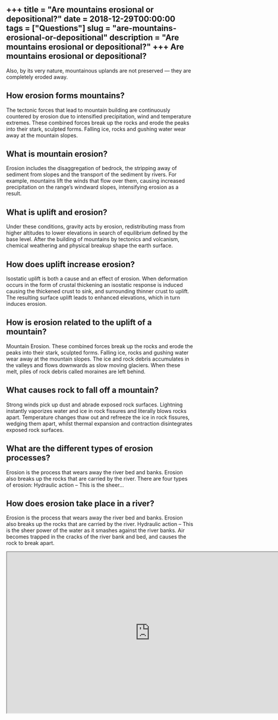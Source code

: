+++
title = "Are mountains erosional or depositional?"
date = 2018-12-29T00:00:00
tags = ["Questions"]
slug = "are-mountains-erosional-or-depositional"
description = "Are mountains erosional or depositional?"
+++
Are mountains erosional or depositional?
----------------------------------------

Also, by its very nature, mountainous uplands are not preserved — they are completely eroded away.

How erosion forms mountains?
----------------------------

The tectonic forces that lead to mountain building are continuously countered by erosion due to intensified precipitation, wind and temperature extremes. These combined forces break up the rocks and erode the peaks into their stark, sculpted forms. Falling ice, rocks and gushing water wear away at the mountain slopes.

What is mountain erosion?
-------------------------

Erosion includes the disaggregation of bedrock, the stripping away of sediment from slopes and the transport of the sediment by rivers. For example, mountains lift the winds that flow over them, causing increased precipitation on the range’s windward slopes, intensifying erosion as a result.

What is uplift and erosion?
---------------------------

Under these conditions, gravity acts by erosion, redistributing mass from higher altitudes to lower elevations in search of equilibrium defined by the base level. After the building of mountains by tectonics and volcanism, chemical weathering and physical breakup shape the earth surface.

How does uplift increase erosion?
---------------------------------

Isostatic uplift is both a cause and an effect of erosion. When deformation occurs in the form of crustal thickening an isostatic response is induced causing the thickened crust to sink, and surrounding thinner crust to uplift. The resulting surface uplift leads to enhanced elevations, which in turn induces erosion.

How is erosion related to the uplift of a mountain?
---------------------------------------------------

Mountain Erosion. These combined forces break up the rocks and erode the peaks into their stark, sculpted forms. Falling ice, rocks and gushing water wear away at the mountain slopes. The ice and rock debris accumulates in the valleys and flows downwards as slow moving glaciers. When these melt, piles of rock debris called moraines are left behind.

What causes rock to fall off a mountain?
----------------------------------------

Strong winds pick up dust and abrade exposed rock surfaces. Lightning instantly vaporizes water and ice in rock fissures and literally blows rocks apart. Temperature changes thaw out and refreeze the ice in rock fissures, wedging them apart, whilst thermal expansion and contraction disintegrates exposed rock surfaces.

What are the different types of erosion processes?
--------------------------------------------------

Erosion is the process that wears away the river bed and banks. Erosion also breaks up the rocks that are carried by the river. There are four types of erosion: Hydraulic action – This is the sheer…

How does erosion take place in a river?
---------------------------------------

Erosion is the process that wears away the river bed and banks. Erosion also breaks up the rocks that are carried by the river. Hydraulic action – This is the sheer power of the water as it smashes against the river banks. Air becomes trapped in the cracks of the river bank and bed, and causes the rock to break apart.

<iframe allow="accelerometer; autoplay; clipboard-write; encrypted-media; gyroscope; picture-in-picture" allowfullscreen="" class="__youtube_prefs__  epyt-is-override  no-lazyload" data-no-lazy="1" data-origheight="433" data-origwidth="770" data-skipgform_ajax_framebjll="" height="433" id="_ytid_13366" loading="lazy" src="https://www.youtube.com/embed/R-Iak3Wvh9c?enablejsapi=1&autoplay=0&cc_load_policy=0&cc_lang_pref=&iv_load_policy=1&loop=0&modestbranding=0&rel=1&fs=1&playsinline=0&autohide=2&theme=dark&color=red&controls=1&" title="YouTube player" width="770"></iframe>